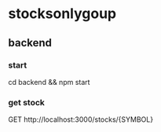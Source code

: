 # stocksonlygoup

## backend

### start

cd backend && npm start

### get stock

GET http://localhost:3000/stocks/{SYMBOL}
